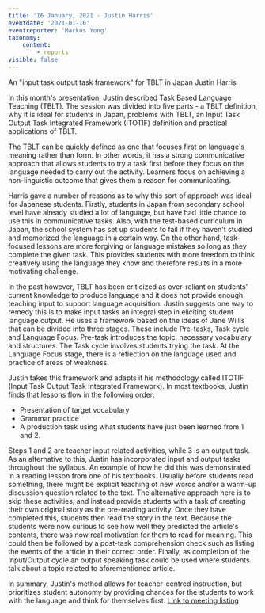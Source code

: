 ```yaml
---
title: '16 January, 2021 - Justin Harris'
eventdate: '2021-01-16'
eventreporter: 'Markus Yong'
taxonomy:
    content:
        - reports
visible: false
---
```


An "input task output task framework" for TBLT in Japan
Justin Harris

In this month's presentation, Justin described Task Based Language Teaching (TBLT). The session was divided into five parts - a TBLT definition, why it is ideal for students in Japan, problems with TBLT, an Input Task Output Task Integrated Framework (ITOTIF) definition and practical applications of TBLT.

The TBLT can be quickly defined as one that focuses first on language's meaning rather than form. In other words, it has a strong communicative approach that allows students to try a task first before they focus on the language needed to carry out the activity. Learners focus on achieving a non-linguistic outcome that gives them a reason for communicating.

Harris gave a number of reasons as to why this sort of approach was ideal for Japanese students. Firstly, students in Japan from secondary school level have already studied a lot of language, but have had little chance to use this in communicative tasks. Also, with the test-based curriculum in Japan, the school system has set up students to fail if they haven't studied and memorized the language in a certain way. On the other hand, task-focused lessons are more forgiving or language mistakes so long as they complete the given task. This provides students with more freedom to think creatively using the language they know and therefore results in a more motivating challenge.

In the past however, TBLT has been criticized as over-reliant on students' current knowledge to produce language and it does not provide enough teaching input to support language acquisition. Justin suggests one way to remedy this is to make input tasks an integral step in eliciting student language output. He uses a framework based on the ideas of Jane Willis that can be divided into three stages. These include Pre-tasks, Task cycle and Language Focus. Pre-task introduces the topic, necessary vocabulary and structures. The Task cycle involves students trying the task. At the Language Focus stage, there is a reflection on the language used and practice of areas of weakness. 

Justin takes this framework and adapts it his methodology called ITOTIF (Input Task Output Task Integrated Framework). In most textbooks, Justin finds that lessons flow in the following order:

* Presentation of target vocabulary
* Grammar practice
* A production task using what students have just been learned from 1 and 2.

Steps 1 and 2 are teacher input related activities, while 3 is an output task. As an alternative to this, Justin has incorporated input and output tasks throughout the syllabus. An example of how he did this was demonstrated in a reading lesson from one of his textbooks. Usually before students read something, there might be explicit teaching of new words and/or a warm-up discussion question related to the text. The alternative approach here is to skip these activities, and instead provide students with a task of creating their own original story as the pre-reading activity. Once they have completed this, students then read the story in the text. Because the students were now curious to see how well they predicted the article's contents, there was now real motivation for them to read for meaning. This could then be followed by a post-task comprehension check such as listing the events of the article in their correct order. Finally, as completion of the Input/Output cycle an output speaking task could be used where students talk about a topic related to aforementioned article.

In summary, Justin's method allows for teacher-centred instruction, but prioritizes student autonomy by providing chances for the students to work with the language and think for themselves first.
<a href="../schedule/2021/january/16">Link to meeting listing</a>
